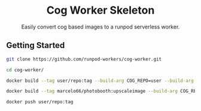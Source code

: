 <div align="center">

<h1>Cog Worker Skeleton</h1>

Easily convert cog based images to a runpod serverless worker.

</div>

## Getting Started

```bash
git clone https://github.com/runpod-workers/cog-worker.git

cd cog-worker/

docker build --tag user/repo:tag --build-arg COG_REPO=user --build-arg COG_MODEL=model_name --build-arg COG_VERSION=model_version .

docker build --tag marcelo66/photobooth:upscaleimage --build-arg COG_REPO=marcelo66 --build-arg COG_MODEL=photobooth .

docker push user/repo:tag
```
